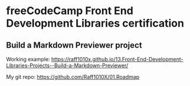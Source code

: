 # freeCodeCamp Front End Development Libraries certification

## Build a Markdown Previewer project

Working example: https://raff1010x.github.io/13.Front-End-Development-Libraries-Projects--Build-a-Markdown-Previewer/

My git repo: https://github.com/Raff1010X/01.Roadmap